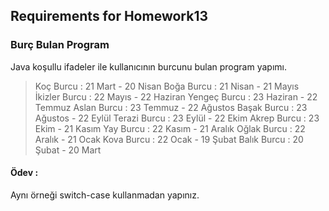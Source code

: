 ## Requirements for Homework13

### Burç Bulan Program

Java koşullu ifadeler ile kullanıcının burcunu bulan program yapımı.

> Koç Burcu : 21 Mart - 20 Nisan
> Boğa Burcu : 21 Nisan - 21 Mayıs
> İkizler Burcu : 22 Mayıs - 22 Haziran
> Yengeç Burcu : 23 Haziran - 22 Temmuz
> Aslan Burcu : 23 Temmuz - 22 Ağustos
> Başak Burcu : 23 Ağustos - 22 Eylül
> Terazi Burcu : 23 Eylül - 22 Ekim
> Akrep Burcu : 23 Ekim - 21 Kasım
> Yay Burcu : 22 Kasım - 21 Aralık
> Oğlak Burcu : 22 Aralık - 21 Ocak
> Kova Burcu : 22 Ocak - 19 Şubat
> Balık Burcu : 20 Şubat - 20 Mart

#### Ödev :
Aynı örneği switch-case kullanmadan yapınız.
